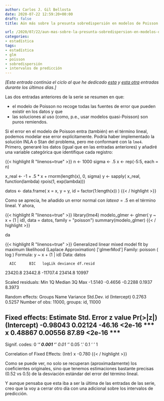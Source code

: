 ```yaml
---
author: Carlos J. Gil Bellosta
date: 2020-07-22 12:59:20+00:00
draft: false
title: Aún más sobre la presunta sobredispersión en modelos de Poisson

url: /2020/07/22/aun-mas-sobre-la-presunta-sobredispersion-en-modelos-de-poisson/
categories:
- estadística
tags:
- estadística
- glm
- poisson
- sobredispersión
- intervalos de predicción
---
```


_[Esta entrada continúa el ciclo al que he dedicado [esta](https://www.datanalytics.com/2020/07/17/mas-sobre-la-presunta-sobredispersion-en-el-modelo-de-poisson/) y [esta otra](https://www.datanalytics.com/2020/07/16/no-tus-datos-no-tienen-sobredispersion-es-que-el-gato-de-nelder-se-ha-merendado-la-epsilon/) entradas durante los últimos días.]_

Las dos entradas anteriores de la serie se resumen en que:

* el modelo de Poisson no recoge todas las fuentes de error que pueden existir en los datos y que
* las soluciones al uso (como, p.e., usar modelos quasi-Poisson) son puros remiendos.

Si el error en el modelo de Poisson entra (también) en el término lineal,  podemos modelar ese error explícitamente. Podría haber implementado la solución INLA o Stan del problema, pero me conformaré con la `lme4`. Primero, generaré los datos (igual que en las entradas anteriores) y añadiré una variable categórica que identifique cada registro:

{{< highlight R "linenos=true" >}}
n <- 1000
sigma <- .5
x <- rep(-5:5, each = n)

x_real <- -1 + .5 * x + rnorm(length(x), 0, sigma)
y <- sapply(
  x_real,
  function(lambda) rpois(1, exp(lambda)))

datos <- data.frame(
    x = x,
    y = y,
    id = factor(1:length(x))
)
{{< / highlight >}}

Como se aprecia, he añadido un error normal con $latex \sigma = .5$ en el término lineal. Y ahora,

{{< highlight R "linenos=true" >}}
library(lme4)
modelo_glmer <- glmer(
    y ~ x + (1 | id),
    data = datos,
    family = "poisson")
summary(modelo_glmer)
{{< / highlight >}}

da

{{< highlight R "linenos=true" >}}
Generalized linear mixed model fit by maximum likelihood (Laplace Approximation) ['glmerMod']
  Family: poisson  ( log )
Formula: y ~ x + (1 | id)
    Data: datos

      AIC      BIC   logLik deviance df.resid
  23420.8  23442.8 -11707.4  23414.8    10997

Scaled residuals:
    Min      1Q  Median      3Q     Max
-1.5140 -0.4656 -0.2288  0.1937  8.3973

Random effects:
  Groups Name        Variance Std.Dev.
  id     (Intercept) 0.2763   0.5257
Number of obs: 11000, groups:  id, 11000

Fixed effects:
            Estimate Std. Error z value Pr(>|z|)
(Intercept) -0.98043    0.02124  -46.16   <2e-16 ***
x            0.48867    0.00556   87.89   <2e-16 ***
---
Signif. codes:  0 ‘***’ 0.001 ‘**’ 0.01 ‘*’ 0.05 ‘.’ 0.1 ‘ ’ 1

Correlation of Fixed Effects:
  (Intr)
x -0.780
{{< / highlight >}}

Como se puede ver, no solo se recuperan (aproximadamente) los coeficientes originales, sino que tenemos estimaciones bastante precisas (0.52 vs 0.5) de la desviación estándar del error del término lineal.

Y aunque pensaba que esta iba a ser la última de las entradas de las serie, creo que la voy a cerrar otro día con una adicional sobre los intervalos de predicción.